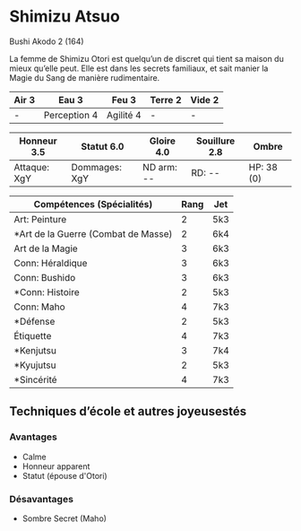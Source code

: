 # Shimizu Atsuo

Bushi Akodo 2 (164)

La femme de Shimizu Otori est quelqu’un de discret qui tient sa maison du mieux
qu’elle peut. Elle est dans les secrets familiaux, et sait manier la Magie du
Sang de manière rudimentaire.

| **Air** 3     | **Eau** 3     | **Feu** 3     | **Terre** 2   | **Vide** 2
| ------------- | ------------- | ------------- | ------------- | -------------
| -             | Perception 4  | Agilité 4     | -             | -

| Honneur 3.5   | Statut 6.0    | Gloire 4.0    | Souillure 2.8 | Ombre
| ------------- | ------------- | ------------- | ------------- | -------------
| Attaque: XgY  | Dommages: XgY | ND arm: --    | RD: --        | HP: 38 (0)

| Compétences (Spécialités)                     | Rang  | Jet
| --------------------------------------------- | ----- | -------
| Art: Peinture                                 | 2     | 5k3
| *Art de la Guerre (Combat de Masse)           | 2     | 6k4
| Art de la Magie                               | 3     | 6k3
| Conn: Héraldique                              | 3     | 6k3
| Conn: Bushido                                 | 3     | 6k3
| *Conn: Histoire                               | 2     | 5k3
| Conn: Maho                                    | 4     | 7k3
| *Défense                                      | 2     | 5k3
| Étiquette                                     | 4     | 7k3
| *Kenjutsu                                     | 3     | 7k4
| *Kyujutsu                                     | 2     | 5k3
| *Sincérité                                    | 4     | 7k3



## Techniques d’école et autres joyeusestés


### Avantages

* Calme
* Honneur apparent
* Statut (épouse d'Otori)

### Désavantages

* Sombre Secret (Maho)

